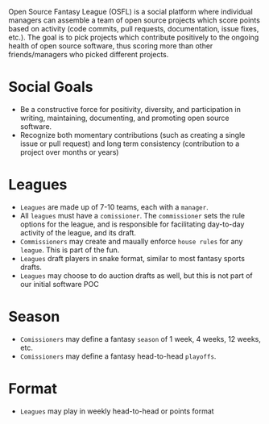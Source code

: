 Open Source Fantasy League (OSFL) is a social platform where individual managers can assemble a team of open source projects which score points based on activity (code commits, pull requests, documentation, issue fixes, etc.). The goal is to pick projects which contribute positively to the ongoing health of open source software, thus scoring more than other friends/managers who picked different projects.

# Social Goals

* Be a constructive force for positivity, diversity, and participation in writing, maintaining, documenting, and promoting open source software.
* Recognize both momentary contributions (such as creating a single issue or pull request) and long term consistency (contribution to a project over months or years)

# Leagues
* `Leagues` are made up of 7-10 teams, each with a ``manager``.
* All `leagues` must have a ``comissioner``. The ``commissioner`` sets the rule options for the league,
and is responsible for facilitating day-to-day activity of the league, and its draft.
* `Commissioners` may create and maually enforce `house rules` for any `league`. This is part of the fun.
* `Leagues` draft players in snake format, similar to most fantasy sports drafts.
* `Leagues` may choose to do auction drafts as well, but this is not part of our initial software POC

# Season
* `Comissioners` may define a fantasy `season` of 1 week, 4 weeks, 12 weeks, etc.
* `Comissioners` may define a fantasy head-to-head `playoffs`.

# Format
* `Leagues` may play in weekly head-to-head or points format
